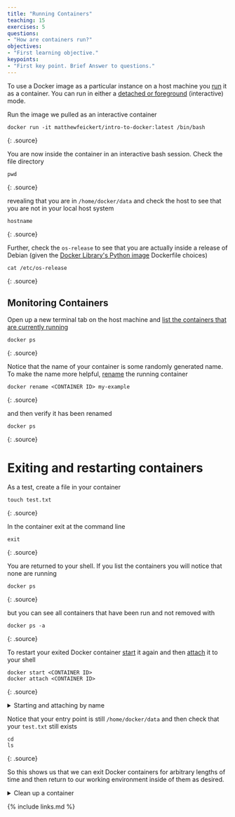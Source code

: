 ```yaml
---
title: "Running Containers"
teaching: 15
exercises: 5
questions:
- "How are containers run?"
objectives:
- "First learning objective."
keypoints:
- "First key point. Brief Answer to questions."
---
```


To use a Docker image as a particular instance on a host machine you [run][docker-docs-run]
it as a container.
You can run in either a [detached or foreground][docker-docs-run-detached] (interactive) mode.

Run the image we pulled as an interactive container

~~~
docker run -it matthewfeickert/intro-to-docker:latest /bin/bash
~~~
{: .source}

You are now inside the container in an interactive bash session. Check the file directory

~~~
pwd
~~~
{: .source}

revealing that you are in `/home/docker/data` and check the host to see that you are not
in your local host system

~~~
hostname
~~~
{: .source}

Further, check the `os-release` to see that you are actually inside a release of Debian
(given the [Docker Library's Python image][docker-hub-python] Dockerfile choices)

~~~
cat /etc/os-release
~~~
{: .source}

## Monitoring Containers

Open up a new terminal tab on the host machine and
[list the containers that are currently running][docker-docs-ps]

~~~
docker ps
~~~
{: .source}

Notice that the name of your container is some randomly generated name.
To make the name more helpful, [rename][docker-docs-rename] the running container

~~~
docker rename <CONTAINER ID> my-example
~~~
{: .source}

and then verify it has been renamed

~~~
docker ps
~~~
{: .source}

# Exiting and restarting containers

As a test, create a file in your container

~~~
touch test.txt
~~~
{: .source}

In the container exit at the command line

~~~
exit
~~~
{: .source}

You are returned to your shell.
If you list the containers you will notice that none are running

~~~
docker ps
~~~
{: .source}

but you can see all containers that have been run and not removed with

~~~
docker ps -a
~~~
{: .source}

To restart your exited Docker container [start][docker-docs-start] it again and then
[attach][docker-docs-attach] it to your shell

~~~
docker start <CONTAINER ID>
docker attach <CONTAINER ID>
~~~
{: .source}

<details>
 <summary>Starting and attaching by name</summary>

You can also start and attach containers by their name

~~~
docker start <NAME>
docker attach <NAME>
~~~
{: .source}

</details>


Notice that your entry point is still `/home/docker/data` and then check that your
`test.txt` still exists

~~~
cd
ls
~~~
{: .source}

So this shows us that we can exit Docker containers for arbitrary lengths of time and then
return to our working environment inside of them as desired.

<details>
 <summary>Clean up a container</summary>

If you want a container to be [cleaned up][docker-docs-run-clean-up] &mdash; that is
deleted &mdash; after you exit it then run with the `--rm` option flag

~~~
docker run --rm -it <IMAGE> /bin/bash
~~~
{: .source}

</details>

[docker-docs-run]: https://docs.docker.com/engine/reference/run/
[docker-docs-run-detached]: https://docs.docker.com/engine/reference/run/#detached-vs-foreground
[docker-docs-run-clean-up]: https://docs.docker.com/engine/reference/run/#clean-up---rm
[docker-hub-python]: https://github.com/docker-library/python
[docker-docs-ps]: https://docs.docker.com/engine/reference/commandline/ps/
[docker-docs-rename]: https://docs.docker.com/engine/reference/commandline/rename/
[docker-docs-start]: https://docs.docker.com/engine/reference/commandline/start/
[docker-docs-attach]: https://docs.docker.com/engine/reference/commandline/attach/

{% include links.md %}

